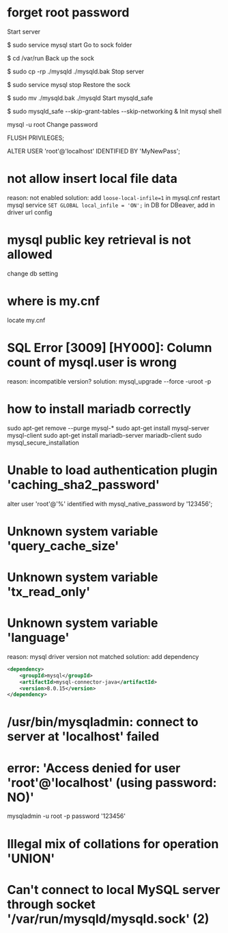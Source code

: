 # forget root password
Start server

$ sudo service mysql start
Go to sock folder

$ cd /var/run
Back up the sock

$ sudo cp -rp ./mysqld ./mysqld.bak
Stop server

$ sudo service mysql stop
Restore the sock

$ sudo mv ./mysqld.bak ./mysqld
Start mysqld_safe

$ sudo mysqld_safe --skip-grant-tables --skip-networking &
Init mysql shell

mysql -u root
Change password

FLUSH PRIVILEGES;

ALTER USER 'root'@'localhost' IDENTIFIED BY 'MyNewPass';

# not allow insert local file data
reason: not enabled
solution: 
add `loose-local-infile=1` in mysql.cnf
restart mysql service
`SET GLOBAL local_infile = 'ON';` in DB
for DBeaver, add in driver url config


# mysql public key retrieval is not allowed
change db setting

# where is my.cnf
locate my.cnf

# SQL Error [3009] [HY000]: Column count of mysql.user is wrong
reason: incompatible version?
solution: mysql_upgrade --force -uroot -p






# how to install mariadb correctly
sudo apt-get remove --purge mysql-\*
sudo apt-get install mysql-server mysql-client
sudo apt-get install mariadb-server mariadb-client
sudo mysql_secure_installation



# Unable to load authentication plugin 'caching_sha2_password'
alter user 'root'@'%' identified with mysql_native_password by '123456';


# Unknown system variable 'query_cache_size'
# Unknown system variable 'tx_read_only'
# Unknown system variable 'language'
reason: mysql driver version not matched
solution: add dependency

```xml
<dependency>
    <groupId>mysql</groupId>
    <artifactId>mysql-connector-java</artifactId>
    <version>8.0.15</version>
</dependency>
```

# /usr/bin/mysqladmin: connect to server at 'localhost' failed                                         
# error: 'Access denied for user 'root'@'localhost' (using password: NO)' 
mysqladmin -u root -p password '123456'



# Illegal mix of collations for operation 'UNION'



# Can't connect to local MySQL server through socket '/var/run/mysqld/mysqld.sock' (2)








